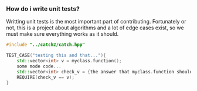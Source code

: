 ### How do i write unit tests?

Writting unit tests is the most important part of contributing. Fortunately or not, this is a project about algorithms and a lot of edge cases exist, so we must make sure everything works as it should.


```cpp
#include "../catch2/catch.hpp"

TEST_CASE("testing this and that..."){
    std::vector<int> v = myclass.function();
    some mode code...
    std::vector<int> check_v = {the answer that myclass.function should return};
    REQUIRE(check_v == v);
}
```
